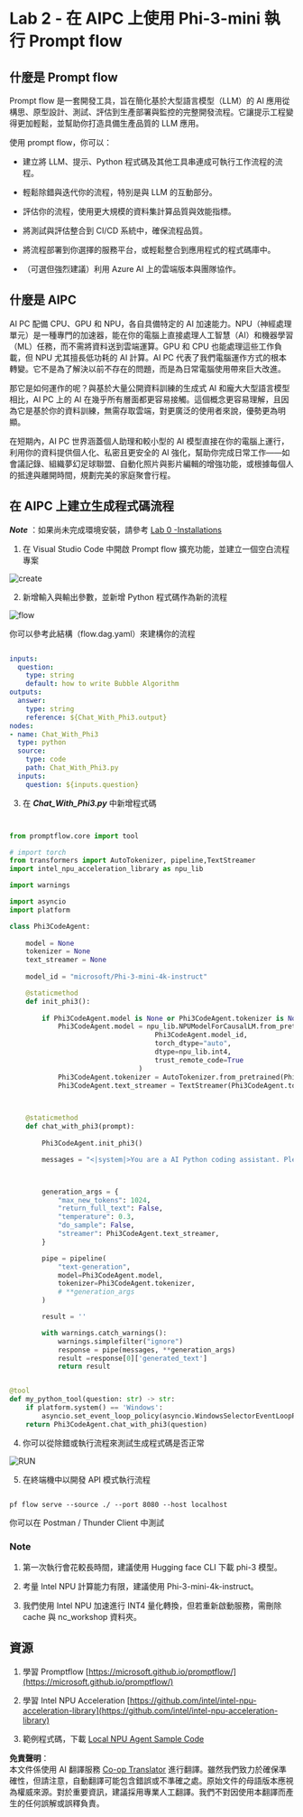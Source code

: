 <!--
CO_OP_TRANSLATOR_METADATA:
{
  "original_hash": "bc29f7fe7fc16bed6932733eac8c81b8",
  "translation_date": "2025-07-17T03:55:15+00:00",
  "source_file": "md/02.Application/02.Code/Phi3/VSCodeExt/HOL/AIPC/02.PromptflowWithNPU.md",
  "language_code": "mo"
}
-->
# **Lab 2 - 在 AIPC 上使用 Phi-3-mini 執行 Prompt flow**

## **什麼是 Prompt flow**

Prompt flow 是一套開發工具，旨在簡化基於大型語言模型（LLM）的 AI 應用從構思、原型設計、測試、評估到生產部署與監控的完整開發流程。它讓提示工程變得更加輕鬆，並幫助你打造具備生產品質的 LLM 應用。

使用 prompt flow，你可以：

- 建立將 LLM、提示、Python 程式碼及其他工具串連成可執行工作流程的流程。

- 輕鬆除錯與迭代你的流程，特別是與 LLM 的互動部分。

- 評估你的流程，使用更大規模的資料集計算品質與效能指標。

- 將測試與評估整合到 CI/CD 系統中，確保流程品質。

- 將流程部署到你選擇的服務平台，或輕鬆整合到應用程式的程式碼庫中。

- （可選但強烈建議）利用 Azure AI 上的雲端版本與團隊協作。

## **什麼是 AIPC**

AI PC 配備 CPU、GPU 和 NPU，各自具備特定的 AI 加速能力。NPU（神經處理單元）是一種專門的加速器，能在你的電腦上直接處理人工智慧（AI）和機器學習（ML）任務，而不需將資料送到雲端運算。GPU 和 CPU 也能處理這些工作負載，但 NPU 尤其擅長低功耗的 AI 計算。AI PC 代表了我們電腦運作方式的根本轉變。它不是為了解決以前不存在的問題，而是為日常電腦使用帶來巨大改進。

那它是如何運作的呢？與基於大量公開資料訓練的生成式 AI 和龐大大型語言模型相比，AI PC 上的 AI 在幾乎所有層面都更容易接觸。這個概念更容易理解，且因為它是基於你的資料訓練，無需存取雲端，對更廣泛的使用者來說，優勢更為明顯。

在短期內，AI PC 世界涵蓋個人助理和較小型的 AI 模型直接在你的電腦上運行，利用你的資料提供個人化、私密且更安全的 AI 強化，幫助你完成日常工作——如會議記錄、組織夢幻足球聯盟、自動化照片與影片編輯的增強功能，或根據每個人的抵達與離開時間，規劃完美的家庭聚會行程。

## **在 AIPC 上建立生成程式碼流程**

***Note*** ：如果尚未完成環境安裝，請參考 [Lab 0 -Installations](./01.Installations.md)

1. 在 Visual Studio Code 中開啟 Prompt flow 擴充功能，並建立一個空白流程專案

![create](../../../../../../../../../translated_images/pf_create.bde888dc83502eba082a058175bbf1eee6791219795393a386b06fd3043ec54d.mo.png)

2. 新增輸入與輸出參數，並新增 Python 程式碼作為新的流程

![flow](../../../../../../../../../translated_images/pf_flow.520824c0969f2a94f17e947f86bdc4b4c6c88a2efa394fe3bcfb58c0dbc578a7.mo.png)

你可以參考此結構（flow.dag.yaml）來建構你的流程

```yaml

inputs:
  question:
    type: string
    default: how to write Bubble Algorithm
outputs:
  answer:
    type: string
    reference: ${Chat_With_Phi3.output}
nodes:
- name: Chat_With_Phi3
  type: python
  source:
    type: code
    path: Chat_With_Phi3.py
  inputs:
    question: ${inputs.question}


```

3. 在 ***Chat_With_Phi3.py*** 中新增程式碼

```python


from promptflow.core import tool

# import torch
from transformers import AutoTokenizer, pipeline,TextStreamer
import intel_npu_acceleration_library as npu_lib

import warnings

import asyncio
import platform

class Phi3CodeAgent:
    
    model = None
    tokenizer = None
    text_streamer = None
    
    model_id = "microsoft/Phi-3-mini-4k-instruct"

    @staticmethod
    def init_phi3():
        
        if Phi3CodeAgent.model is None or Phi3CodeAgent.tokenizer is None or Phi3CodeAgent.text_streamer is None:
            Phi3CodeAgent.model = npu_lib.NPUModelForCausalLM.from_pretrained(
                                    Phi3CodeAgent.model_id,
                                    torch_dtype="auto",
                                    dtype=npu_lib.int4,
                                    trust_remote_code=True
                                )
            Phi3CodeAgent.tokenizer = AutoTokenizer.from_pretrained(Phi3CodeAgent.model_id)
            Phi3CodeAgent.text_streamer = TextStreamer(Phi3CodeAgent.tokenizer, skip_prompt=True)

    

    @staticmethod
    def chat_with_phi3(prompt):
        
        Phi3CodeAgent.init_phi3()

        messages = "<|system|>You are a AI Python coding assistant. Please help me to generate code in Python.The answer only genertated Python code, but any comments and instructions do not need to be generated<|end|><|user|>" + prompt +"<|end|><|assistant|>"



        generation_args = {
            "max_new_tokens": 1024,
            "return_full_text": False,
            "temperature": 0.3,
            "do_sample": False,
            "streamer": Phi3CodeAgent.text_streamer,
        }

        pipe = pipeline(
            "text-generation",
            model=Phi3CodeAgent.model,
            tokenizer=Phi3CodeAgent.tokenizer,
            # **generation_args
        )

        result = ''

        with warnings.catch_warnings():
            warnings.simplefilter("ignore")
            response = pipe(messages, **generation_args)
            result =response[0]['generated_text']
            return result


@tool
def my_python_tool(question: str) -> str:
    if platform.system() == 'Windows':
        asyncio.set_event_loop_policy(asyncio.WindowsSelectorEventLoopPolicy())
    return Phi3CodeAgent.chat_with_phi3(question)


```

4. 你可以從除錯或執行流程來測試生成程式碼是否正常

![RUN](../../../../../../../../../translated_images/pf_run.4239e8a0b420a58284edf6ee1471c1697c345670313c8e7beac0edaee15b9a9d.mo.png)

5. 在終端機中以開發 API 模式執行流程

```

pf flow serve --source ./ --port 8080 --host localhost   

```

你可以在 Postman / Thunder Client 中測試

### **Note**

1. 第一次執行會花較長時間，建議使用 Hugging face CLI 下載 phi-3 模型。

2. 考量 Intel NPU 計算能力有限，建議使用 Phi-3-mini-4k-instruct。

3. 我們使用 Intel NPU 加速進行 INT4 量化轉換，但若重新啟動服務，需刪除 cache 與 nc_workshop 資料夾。

## **資源**

1. 學習 Promptflow [https://microsoft.github.io/promptflow/](https://microsoft.github.io/promptflow/)

2. 學習 Intel NPU Acceleration [https://github.com/intel/intel-npu-acceleration-library](https://github.com/intel/intel-npu-acceleration-library)

3. 範例程式碼，下載 [Local NPU Agent Sample Code](../../../../../../../../../code/07.Lab/01/AIPC)

**免責聲明**：  
本文件係使用 AI 翻譯服務 [Co-op Translator](https://github.com/Azure/co-op-translator) 進行翻譯。雖然我們致力於確保準確性，但請注意，自動翻譯可能包含錯誤或不準確之處。原始文件的母語版本應視為權威來源。對於重要資訊，建議採用專業人工翻譯。我們不對因使用本翻譯而產生的任何誤解或誤釋負責。